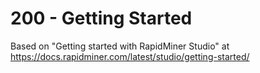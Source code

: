 # 200 - Getting Started

Based on "Getting started with RapidMiner Studio" at https://docs.rapidminer.com/latest/studio/getting-started/
